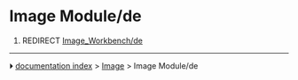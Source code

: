 # Image Module/de
1.  REDIRECT [Image_Workbench/de](Image_Workbench/de.md)



---
⏵ [documentation index](../README.md) > [Image](Image_Workbench.md) > Image Module/de
